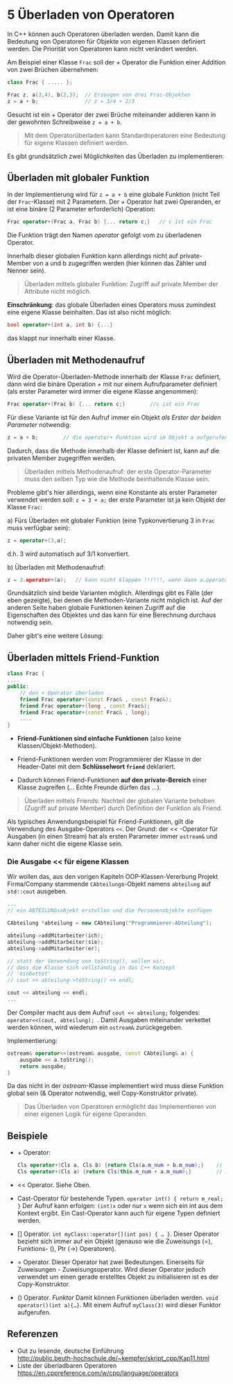 # 5 Überladen von Operatoren

In C++ können auch Operatoren überladen werden. Damit kann die Bedeutung von Operatoren für Objekte von eigenen Klassen definiert werden. Die Priorität von Operatoren kann nicht verändert werden.

Am Beispiel einer Klasse `Frac` soll der *+* Operator die Funktion einer Addition von zwei Brüchen übernehmen:

```c++
class Frac { ..... };

Frac z, a(3,4), b(2,3);  // Erzeugen von drei Frac-Objekten
z = a + b;               // z = 3/4 + 2/3
```

Gesucht ist ein *+* Operator der zwei Brüche miteinander addieren kann in der gewohnten Schreibweise `z = a + b`.

> Mit dem Operatorüberladen kann Standardoperatoren eine Bedeutung für eigene Klassen definiert werden.

Es gibt grundsätzlich zwei Möglichkeiten das Überladen zu implementieren:

## Überladen mit globaler Funktion

In der Implementierung wird für `z = a + b` eine globale Funktion (nicht Teil der `Frac`-Klasse) mit 2 Parametern. Der *+* Operator hat zwei Operanden, er ist eine binäre (2 Parameter erforderlich) Operation:

```c++
Frac operator+(Frac a, Frac b) {... return c;}   // c ist ein Frac
```

Die Funktion trägt den Namen *operator* gefolgt vom zu überladenen Operator.

Innerhalb dieser globalen Funktion kann allerdings nicht auf private-Member von a und b zugegriffen werden (hier können das Zähler und Nenner sein).

> Überladen mittels globaler Funktion: Zugriff auf private Member der Attribute nicht möglich.

**Einschränkung**: das globale Überladen eines Operators muss zumindest eine eigene Klasse beinhalten. Das ist also nicht möglich:

```c++
bool operator+(int a, int b) {...}
```

das klappt nur innerhalb einer Klasse.

## Überladen mit Methodenaufruf

Wird die Operator-Überladen-Methode innerhalb der Klasse `Frac` definiert, dann wird die binäre Operation *+* mit nur einem Aufrufparameter definiert (als erster Parameter wird immer die eigene Klasse angenommen): 

```c++
Frac operator+(Frac b) {... return c;}        //c ist ein Frac
```

Für diese Variante ist für den Aufruf immer ein Objekt *als Erster der beiden Parameter* notwendig:

```c++
z = a + b;        // die operator+ Funktion wird im Objekt a aufgerufen
```

Dadurch, dass die Methode innerhalb der Klasse definiert ist, kann auf die privaten Member zugegriffen werden.

> Überladen mittels Methodenaufruf: der erste Operator-Parameter muss den selben Typ wie die Methode beinhaltende Klasse sein.

Probleme gibt's hier allerdings, wenn eine Konstante als erster Parameter verwendet werden soll: `z = 3 + a;` der erste Parameter ist ja kein Objekt der Klasse `Frac`:

a) Fürs Überladen mit globaler Funktion (eine Typkonvertierung 3 in `Frac` muss verfügbar sein):

   ```c++
z = operator+(3,a);
   ```

d.h. 3 wird automatisch auf 3/1 konvertiert.

b) Überladen mit Methodenaufruf: 

   ```c++
z = 3.operator+(a);   // kann nicht klappen !!!!!!, wenn dann a.operator+(3)
   ```

Grundsätzlich sind beide Varianten möglich. Allerdings gibt es Fälle (der eben gezeigte), bei denen die Methoden-Variante nicht möglich ist. Auf der anderen Seite haben globale Funktionen keinen Zugriff auf die Eigenschaften des Objektes und das kann für eine Berechnung durchaus notwendig sein.

Daher gibt's eine weitere Lösung:

## Überladen mittels Friend-Funktion

```c++
class Frac {
....
public:
    // den + Operator überladen
    friend Frac operator+(const Frac& , const Frac&);
    friend Frac operator+(long , const Frac&);
    friend Frac operator+(const Frac& , long);
    ....
}
```

- **Friend-Funktionen sind einfache Funktionen** (also keine Klassen/Objekt-Methoden).

- Friend-Funktionen werden vom Programmierer der Klasse in der Header-Datei mit dem **Schlüsselwort `friend`** deklariert.

- Dadurch können Friend-Funktionen **auf den private-Bereich** einer Klasse zugreifen (… Echte Freunde dürfen das …).

> Überladen mittels Friends: Nachteil der globalen Variante behoben (Zugriff auf private Member) durch Definition der Funktion als Friend.

Als typisches Anwendungsbeispiel für Friend-Funktionen, gilt die Verwendung des Ausgabe-Operators `<<`. Der Grund: der *<<* -Operator für Ausgaben (in einen Stream) hat als ersten Parameter immer `ostream&` und kann daher nicht die eigene Klasse sein.

### Die Ausgabe << für eigene Klassen

Wir wollen das, aus den vorigen Kapiteln OOP-Klassen-Vererbung Projekt Firma/Company stammende `CAbteilung`s-Objekt namens `abteilung` auf `std::cout` ausgeben.

 ```c++
...
// ein ABTEILUNGsobjekt erstellen und die Personenobjekte einfügen
 
CAbteilung *abteilung = new CAbteilung("Programmierer-Abteilung");
 
abteilung->addMitarbeiter(ich);
abteilung->addMitarbeiter(sie);
abteilung->addMitarbeiter(er);
 
// statt der Verwendung von toString(), wollen wir,
// dass die Klasse sich vollständig in das C++ Konzept
// 'einbettet'
// cout << abteilung->toString() << endl;
 
cout << abteilung << endl;
...
 ```

Der Compiler macht aus dem Aufruf `cout << abteilung;` folgendes: `operator<<(cout, abteilung); `. Damit Ausgaben miteinander verkettet werden können, wird wiederum ein `ostream&` zurückgegeben.

Implementierung:

```c++
ostream& operator<<(ostream& ausgabe, const CAbteilung& a) {
    ausgabe << a.toString();
    return ausgabe;
}
```

Da das nicht in der *ostream*-Klasse implementiert wird muss diese Funktion global sein (& Operator notwendig, weil Copy-Konstruktor private).

> Das Überladen von Operatoren ermöglicht das Implementieren von einer eigenen Logik für eigene Operanden.

## Beispiele

- \+ Operator:

  ```c++
  Cls operator+(Cls a, Cls b) {return Cls(a.m_num + b.m_num);}    // global
  Cls operator+(Cls a) {return Cls(this.m_num + a.m_num);}        // Member-Funktion
  ```

- << Operator. Siehe Oben.

- Cast-Operator für bestehende Typen. `operator int() { return m_real; }` Der Aufruf kann erfolgen: `(int)x` oder nur `x` wenn sich ein int aus dem Kontext ergibt. Ein Cast-Operator kann auch für eigene Typen definiert werden.

- [] Operator. `int myClass::operator[](int pos) { … }`. Dieser Operator bezieht sich immer auf ein Objekt (genauso wie die Zuweisungs (=), Funktions- (), Ptr (->) Operatoren).

- = Operator. Dieser Operator hat zwei Bedeutungen. Einerseits für Zuweisungen - Zuweisungsoperator. Wird dieser Operator jedoch verwendet um einen gerade erstelltes Objekt zu initialisieren ist es der Copy-Konstruktor.

- () Operator. *Funktor* Damit können Funktionen überladen werden. `void operator()(int a){…}`. Mit einem Aufruf `myClass(3)` wird dieser Funktor aufgerufen.

## Referenzen

- Gut zu lesende, deutsche Einführung  
  <http://public.beuth-hochschule.de/~kempfer/skript_cpp/Kap11.html>
- Liste der überladbaren Operatoren  
  <https://en.cppreference.com/w/cpp/language/operators>